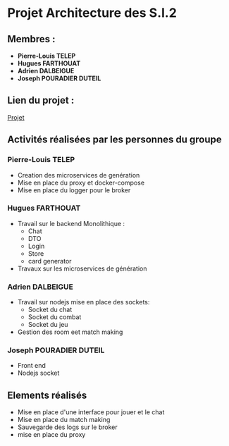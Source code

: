 # Projet Architecture des S.I.2

## Membres :

- **Pierre-Louis TELEP**
- **Hugues FARTHOUAT**
- **Adrien DALBEIGUE**
- **Joseph POURADIER DUTEIL**


## Lien du projet :

[Projet](https://gitlab.com/cpelyon/4ETI-2024-2025-ASI-2/groupe-7/atelier1)

## Activités réalisées par les personnes du groupe

### Pierre-Louis TELEP

- Creation des microservices de genération
- Mise en place du proxy et docker-compose
- Mise en place du logger pour le broker

### Hugues FARTHOUAT

- Travail sur le backend Monolithique :
  - Chat
  - DTO
  - Login
  - Store
  - card generator
- Travaux sur les microservices de génération


### Adrien DALBEIGUE

- Travail sur nodejs mise en place des sockets:
  - Socket du chat 
  - Socket du combat
  - Socket du jeu
- Gestion des room eet match making

### Joseph POURADIER DUTEIL

- Front end 
- Nodejs socket


## Elements réalisés

- Mise en place d'une interface pour jouer et le chat
- Mise en place du match making
- Sauvegarde des logs sur le broker
- mise en place du proxy

